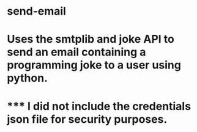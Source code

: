 # send-email

# Uses the smtplib and joke API to send an email containing a programming joke to a user using python. 
# *** I did not include the credentials json file for security purposes.

